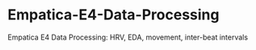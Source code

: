 # Empatica-E4-Data-Processing
Empatica E4 Data Processing: HRV, EDA, movement, inter-beat intervals

